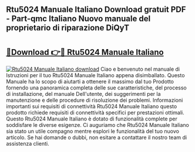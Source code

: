 ## Rtu5024 Manuale Italiano Download gratuit PDF - Part-qmc Italiano Nuovo manuale del proprietario di riparazione DiQyT

# <h2><a href="http://dfc12mn.blite.top/?on=Rtu5024+Manuale+Italiano">🔗Download 👉🔴 Rtu5024 Manuale Italiano</a></h2>

[![Rtu5024 Manuale Italiano download](https://i.imgur.com/lujVjoI.png)](http://dfc12mn.blite.top/?on=Rtu5024+Manuale+Italiano)
Ciao e benvenuto nel manuale di Istruzioni per il tuo Rtu5024 Manuale Italiano appena disimballato. Questo Manuale ha lo scopo di aiutarti a ottenere il massimo dal tuo Prodotto fornendo una panoramica completa delle sue caratteristiche, del processo di installazione, del manuale Dell'utente, dei suggerimenti per la manutenzione e delle procedure di risoluzione dei problemi. Informazioni importanti sui requisiti di connettività Rtu5024 Manuale Italiano questo prodotto richiede requisiti di connettività specifici per prestazioni ottimali. Questo Rtu5024 Manuale Italiano è dotato di funzionalità complete per soddisfare le diverse esigenze. Ci auguriamo che Rtu5024 Manuale Italiano sia stato un utile compagno mentre esplori le funzionalità del tuo nuovo articolo. Se hai domande o dubbi, non esitare a contattare il nostro team di assistenza clienti.
